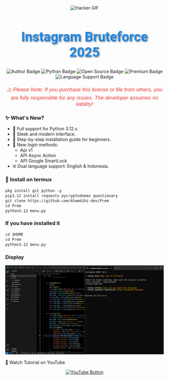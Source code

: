 <div align="center"> <img src="https://gifdb.com/images/high/glitching-hacker-hub-biwszmcveudzaori.gif" width="300" alt="Hacker GIF" /> </div> <h1 align="center" style="font-family: 'Roboto', sans-serif; font-size: 3em; color: #1E88E5; text-shadow: 2px 2px 4px rgba(0,0,0,0.5);"> <b>Instagram Bruteforce 2025</b> </h1> <div align="center"> <img src="https://img.shields.io/badge/Author-KhamdihiDev-1E88E5?style=for-the-badge&logo=github&logoColor=white" alt="Author Badge" /> <img src="https://img.shields.io/badge/Written%20In-Python3.12.x-4CAF50?style=for-the-badge&logo=python&logoColor=white" alt="Python Badge" /> <img src="https://img.shields.io/badge/Open%20Source-No-FFC107?style=for-the-badge&logo=lock&logoColor=white" alt="Open Source Badge" /> <img src="https://img.shields.io/badge/Premium-Yes-F44336?style=for-the-badge&logo=crown&logoColor=white" alt="Premium Badge" /> <img src="https://img.shields.io/badge/Language-English%20%26%20%20Indonesia-9C27B0?style=for-the-badge&logo=translate&logoColor=white" alt="Language Support Badge" /> </div> <p align="center" style="font-family: 'Arial', sans-serif; font-size: 1.2em; color: #E53935; margin-top: 20px;"> <i>⚠️ Please Note: If you purchase this license or file from others, you are fully responsible for any issues. The developer assumes no liability!</i> </p>


### ✨ What's New?
  - 🐍 Full support for Python 3.12.x.
  - 🎨 Sleek and modern interface.
  - 📖 Step-by-step installation guide for beginners.
  - 🔑 New login methods:
     - Api v1
     - API Async Action
     - API Google SmartLock
  - 🌐 Dual language support: English & Indonesia.

### 🚀 Install on termux
```
pkg install git python -y
pip3.12 install requests pycryptodomex questionary
git clone https://github.com/khamdihi-dev/Prem
cd Prem
python3.12 menu.py
```

### If you have installed it
```
cd $HOME
cd Prem
python3.12 menu.py
```

### Display
![Logo](image/provescrek.png)

🎥 Watch Tutorial on YouTube
<div align="center"> <a href="https://www.youtube.com/watch?v=lIv9z7jWa88&t=1s" target="_blank"> <img src="https://img.shields.io/badge/Watch%20Tutorial%20on%20YouTube-red?style=for-the-badge&logo=youtube&logoColor=white" alt="YouTube Button"></a> </div>

